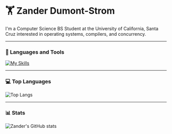 # 🏋 Zander Dumont-Strom

I'm a Computer Science BS Student at the University of California, Santa Cruz interested in operating systems, compilers, and concurrency. 

---

### 🧰 Languages and Tools

[![My Skills](https://skillicons.dev/icons?i=mac,py,c,cpp,linux,ubuntu,bash,vim,git)](https://skillicons.dev)

---

### 💻 Top Languages

![Top Langs](https://github-readme-stats.vercel.app/api/top-langs/?username=zdumonts&hide_progress=false)

---

### 📊 Stats

![Zander's GitHub stats](https://github-readme-stats.vercel.app/api?username=zdumonts&show_icons=true&theme=gruvbox)
